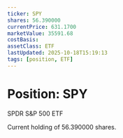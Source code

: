 ```yaml
---
ticker: SPY
shares: 56.390000
currentPrice: 631.1700
marketValue: 35591.68
costBasis: 
assetClass: ETF
lastUpdated: 2025-10-18T15:19:13
tags: [position, ETF]
---
```


# Position: SPY

SPDR S&P 500 ETF

Current holding of 56.390000 shares.
